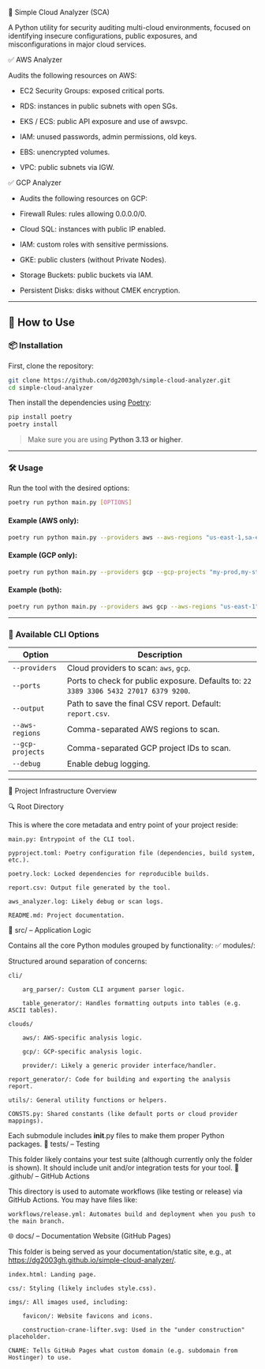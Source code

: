🔐 Simple Cloud Analyzer (SCA)

A Python utility for security auditing multi-cloud environments, focused on identifying insecure configurations, public exposures, and misconfigurations in major cloud services.

✅ AWS Analyzer

Audits the following resources on AWS:

- EC2 Security Groups: exposed critical ports.

- RDS: instances in public subnets with open SGs.

- EKS / ECS: public API exposure and use of awsvpc.

- IAM: unused passwords, admin permissions, old keys.

- EBS: unencrypted volumes.

- VPC: public subnets via IGW.

✅ GCP Analyzer

- Audits the following resources on GCP:

- Firewall Rules: rules allowing 0.0.0.0/0.

- Cloud SQL: instances with public IP enabled.

- IAM: custom roles with sensitive permissions.

- GKE: public clusters (without Private Nodes).

- Storage Buckets: public buckets via IAM.

- Persistent Disks: disks without CMEK encryption.

---

## 🚀 How to Use

### 📦 Installation

First, clone the repository:

```bash
git clone https://github.com/dg2003gh/simple-cloud-analyzer.git
cd simple-cloud-analyzer
```

Then install the dependencies using [Poetry](https://python-poetry.org/):

```bash
pip install poetry
poetry install
```

> Make sure you are using **Python 3.13 or higher**.

---

### 🛠️ Usage

Run the tool with the desired options:

```bash
poetry run python main.py [OPTIONS]
```

#### Example (AWS only):

```bash
poetry run python main.py --providers aws --aws-regions "us-east-1,sa-east-1"
```

#### Example (GCP only):

```bash
poetry run python main.py --providers gcp --gcp-projects "my-prod,my-staging"
```

#### Example (both):

```bash
poetry run python main.py --providers aws gcp --aws-regions "us-east-1" --gcp-projects "my-project-id"
```

---

### 🔧 Available CLI Options

| Option           | Description                                                                           |
| ---------------- | ------------------------------------------------------------------------------------- |
| `--providers`    | Cloud providers to scan: `aws`, `gcp`.                                                |
| `--ports`        | Ports to check for public exposure. Defaults to: `22 3389 3306 5432 27017 6379 9200`. |
| `--output`       | Path to save the final CSV report. Default: `report.csv`.                             |
| `--aws-regions`  | Comma-separated AWS regions to scan.                                                  |
| `--gcp-projects` | Comma-separated GCP project IDs to scan.                                              |
| `--debug`        | Enable debug logging.                                                                 |

---

🧱 Project Infrastructure Overview

🔍 Root Directory

This is where the core metadata and entry point of your project reside:

    main.py: Entrypoint of the CLI tool.

    pyproject.toml: Poetry configuration file (dependencies, build system, etc.).

    poetry.lock: Locked dependencies for reproducible builds.

    report.csv: Output file generated by the tool.

    aws_analyzer.log: Likely debug or scan logs.

    README.md: Project documentation.

🧠 src/ – Application Logic

Contains all the core Python modules grouped by functionality:
✅ modules/:

Structured around separation of concerns:

    cli/

        arg_parser/: Custom CLI argument parser logic.

        table_generator/: Handles formatting outputs into tables (e.g. ASCII tables).

    clouds/

        aws/: AWS-specific analysis logic.

        gcp/: GCP-specific analysis logic.

        provider/: Likely a generic provider interface/handler.

    report_generator/: Code for building and exporting the analysis report.

    utils/: General utility functions or helpers.

    CONSTS.py: Shared constants (like default ports or cloud provider mappings).

Each submodule includes **init**.py files to make them proper Python packages.
🧪 tests/ – Testing

This folder likely contains your test suite (although currently only the folder is shown). It should include unit and/or integration tests for your tool.
📁 .github/ – GitHub Actions

This directory is used to automate workflows (like testing or release) via GitHub Actions. You may have files like:

    workflows/release.yml: Automates build and deployment when you push to the main branch.

🌐 docs/ – Documentation Website (GitHub Pages)

This folder is being served as your documentation/static site, e.g., at https://dg2003gh.github.io/simple-cloud-analyzer/.

    index.html: Landing page.

    css/: Styling (likely includes style.css).

    imgs/: All images used, including:

        favicon/: Website favicons and icons.

        construction-crane-lifter.svg: Used in the "under construction" placeholder.

    CNAME: Tells GitHub Pages what custom domain (e.g. subdomain from Hostinger) to use.
